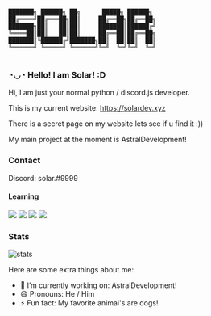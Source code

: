 
```

███████╗ ██████╗ ██╗      █████╗ ██████╗ 
██╔════╝██╔═══██╗██║     ██╔══██╗██╔══██╗
███████╗██║   ██║██║     ███████║██████╔╝
╚════██║██║   ██║██║     ██╔══██║██╔══██╗
███████║╚██████╔╝███████╗██║  ██║██║  ██║
╚══════╝ ╚═════╝ ╚══════╝╚═╝  ╚═╝╚═╝  ╚═╝
                                                                                                
```

### ◔◡◔ Hello! I am Solar! :D



Hi, I am just your normal python / discord.js developer.

This is my current website: https://solardev.xyz

There is a secret page on my website lets see if u find it :))

My main project at the moment is AstralDevelopment!

### Contact

Discord: solar.#9999

#### Learning 
<img src="https://img.shields.io/badge/Python-3776AB?style=for-the-badge&logo=python&logoColor=white"/> <img src="https://img.shields.io/badge/Java-e97f00?style=for-the-badge&logo=Java&logoColor=white"/> <img src="https://img.shields.io/badge/JS-3776AB?style=for-the-badge&logo=JavaScript&logoColor=white"/> <img src="https://img.shields.io/badge/Batch-3776AB?style=for-the-badge&logo=Batch&logoColor=white"/>

### Stats

![stats](https://github-readme-stats.vercel.app/api?username=SolarOfficial&show_icons=true&hide_border=true&theme=onedark) <br/>

Here are some extra things about me:


- 🔭 I’m currently working on: AstralDevelopment!
- 😄 Pronouns: He / Him
- ⚡ Fun fact: My favorite animal's are dogs!
